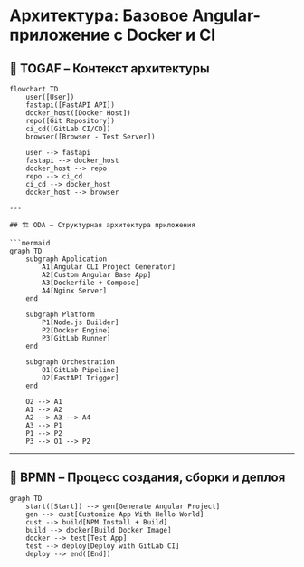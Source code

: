 # Архитектура: Базовое Angular-приложение с Docker и CI

## 🧭 TOGAF – Контекст архитектуры

```mermaid
flowchart TD
    user([User])
    fastapi([FastAPI API])
    docker_host([Docker Host])
    repo([Git Repository])
    ci_cd([GitLab CI/CD])
    browser([Browser - Test Server])

    user --> fastapi
    fastapi --> docker_host
    docker_host --> repo
    repo --> ci_cd
    ci_cd --> docker_host
    docker_host --> browser

---

## 🏗 ODA – Структурная архитектура приложения

```mermaid
graph TD
    subgraph Application
        A1[Angular CLI Project Generator]
        A2[Custom Angular Base App]
        A3[Dockerfile + Compose]
        A4[Nginx Server]
    end

    subgraph Platform
        P1[Node.js Builder]
        P2[Docker Engine]
        P3[GitLab Runner]
    end

    subgraph Orchestration
        O1[GitLab Pipeline]
        O2[FastAPI Trigger]
    end

    O2 --> A1
    A1 --> A2
    A2 --> A3 --> A4
    A3 --> P1
    P1 --> P2
    P3 --> O1 --> P2
```

---

## 🔄 BPMN – Процесс создания, сборки и деплоя

```mermaid
graph TD
    start([Start]) --> gen[Generate Angular Project]
    gen --> cust[Customize App With Hello World]
    cust --> build[NPM Install + Build]
    build --> docker[Build Docker Image]
    docker --> test[Test App]
    test --> deploy[Deploy with GitLab CI]
    deploy --> end([End])
```
